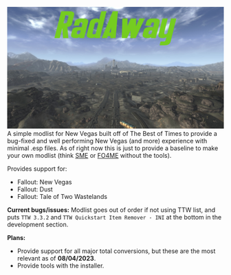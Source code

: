 ![RadAway](https://github.com/Biblioklept/radaway/blob/main/img/radaway.png)
A simple modlist for New Vegas built off of The Best of Times to provide a bug-fixed and well performing New Vegas (and more) experience with minimal .esp files. As of right now this is just to provide a baseline to make your own modlist (think [SME](https://thephoenixflavour.com/skyrim-se/sme/) or [FO4ME](https://github.com/GozerBlackCat/FO4ME) without the tools).

Provides support for:
- Fallout: New Vegas
- Fallout: Dust
- Fallout: Tale of Two Wastelands

__Current bugs/issues:__
Modlist goes out of order if not using TTW list, and puts `TTW 3.3.2` and `TTW Quickstart Item Remover - INI` at the bottom in the development section.

__Plans:__
- Provide support for all major total conversions, but these are the most relevant as of __08/04/2023__.
- Provide tools with the installer.

